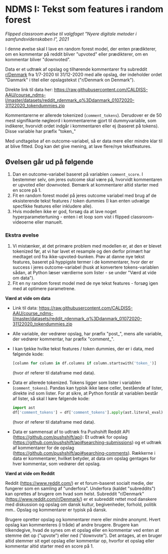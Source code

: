 # NDMS I: Tekst som features i random forest

*Flipped classroom øvelse til valgfaget "Nyere digitale metoder i samfundsvidenskaben I", 2021*



I denne øvelse skal I lave en random forest model, der enten prædikterer, om en kommentar på reddit bliver "upvoted" eller prædikterer, om en kommentar bliver "downvoted".

Data er et udtræk af opslag og tilhørende kommentarer fra subreddit [r/Denmark](https://www.reddit.com/r/denmark) fra 1/7-2020 til 31/12-2020 med alle opslag, der indeholder ordet "Danmark" i titel eller opslagstekst ("r/Denmark on Denmark"). 

Direkte link til data her: https://raw.githubusercontent.com/CALDISS-AAU/course_ndms-I/master/datasets/reddit_rdenmark_q%3Ddanmark_01072020-31122020_tokendummies.zip

Kommentarerne er allerede tokenized (`comment_tokens`). Derudover er de 50 mest signifikante nøgleord i kommentarerne gjort til dummyvariable, som indikerer, hvorvidt ordet indgår i kommentaren eller ej (baseret på tokens). Disse variable har præfix "token_"

Med undtagelse af en outcome-variabel, så er data mere eller mindre klar til at blive fitted. Dog kan det give mening, at lave flere/nye tekstfeatures.



## Øvelsen går ud på følgende

1. Dan en outcome-variabel baseret på variablen `comment_score`. I bestemmer selv, om jeres outcome skal være på, hvorvidt kommentaren er upvoted eller downvoted. Bemærk at kommentarer altid starter med en score på 1.
2. Fit en random forest model på jeres outcome variabel med brug af de eksisterende tekst features / token dummies (I kan enten udvælge specfikke features eller inkludere alle).
3. Hvis modellen ikke er god, forsøg da at lave noget hyperparametertuning - enten i et loop som vist i flipped classroom-videoerne eller manuelt.



### Ekstra øvelse

1. Vi mistænker, at det primære problem med modellen er, at den er blevet tokenized før, at vi har lavet et resample og den derfor primært har medtaget ord fra ikke-upvoted-bunken. Prøv at danne nye tekst features, baseret på hyppigste termer i de kommentarer, hvor der er success i jeres outcome-variabel (husk at konvertere tokens-variablen sådan, at Python læser værdierne som lister - se under "Værd at vide om data").
2. Fit en ny random forest model med de nye tekst features - forsøg igen med at optimere parametrene. 



**Værd at vide om data**

- Link til data: https://raw.githubusercontent.com/CALDISS-AAU/course_ndms-I/master/datasets/reddit_rdenmark_q%3Ddanmark_01072020-31122020_tokendummies.zip

- Alle variable, der vedrører opslag, har præfix "post_", mens alle variable, der vedrører kommentar, har præfix "comment\_".

- I kan tjekke hvilke tekst features / token dummies, der er i data, med følgende kode:

  ```python
  [column for column in df.columns if column.startswith('token_')]
  ```
  (hvor `df` referer til dataframe med data).

- Data er allerede tokenized. Tokens ligger som lister i variablen (`comment_tokens`). Pandas kan typisk ikke læse celler, bestående af lister, direkte ind som lister. For at sikre, at Python forstår at variablen består af lister, så skal I køre følgende kode:

  ```python
  import ast
  df['comment_tokens'] = df['comment_tokens'].apply(ast.literal_eval)
  ```
  
  (hvor `df` referer til dataframe med data).
  
- Data er sammensat af to udtræk fra Pushshift Reddit API (https://github.com/pushshift/api): Et udtræk for opslag (https://github.com/pushshift/api#searching-submissions) og et udtræk af kommentarer for de opslag (https://github.com/pushshift/api#searching-comments). Rækkerne i data er kommentarer, hvilket betyder, at data om opslag gentages for hver kommentar, som vedrører det opslag.



**Værd at vide om Reddit**

Reddit (https://www.reddit.com/) er et forum-baseret socialt medie, der fungerer som en samling af "underfora". Underfora (kaldet "subreddits") kan oprettes af brugere om hvad som helst. Subreddit "r/Denmark" (https://www.reddit.com/r/Denmark/) er et subreddit rettet mod danskere med diskussion og opslag om dansk kultur, begivenheder, forhold, politik mm.. Opslag og kommentarer er typisk på dansk.

Brugere opretter opslag og kommentarer mere eller mindre anonymt. Hvert opslag kan kommenteres (i tråde) af andre brugere. Brugere kan tilkendegive, hvad de synes om et opslag eller en kommentar ved enten at stemme det op ("upvote") eller ned ("downvote"). Det antages, at en bruger altid stemmer sit eget opslag eller kommentar op, hvorfor et opslag eller kommentar altid starter med en score på 1.
